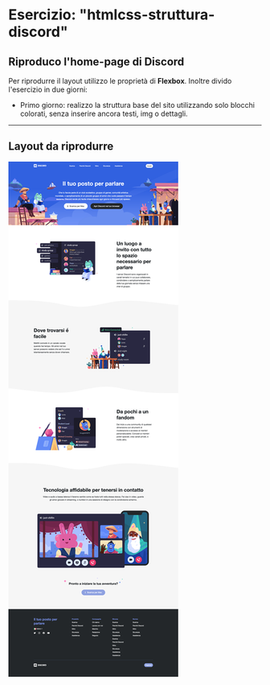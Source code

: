 # Esercizio: "htmlcss-struttura-discord"
Riproduco l'home-page di Discord
---
Per riprodurre il layout utilizzo le proprietà di **Flexbox**.
Inoltre divido l'esercizio in due giorni:
- Primo giorno: realizzo la struttura base del sito utilizzando solo blocchi colorati, senza inserire ancora testi, img o dettagli.
---
## Layout da riprodurre 
![Layout Homepage da riprodurre](preview-Discord_HP_replica.png)
